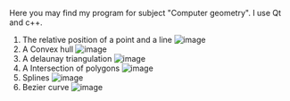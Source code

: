 Here you may find my program for subject "Сomputer geometry". I use Qt and c++.

1) The relative position of a point and a line
   ![image](https://github.com/liliRina/c_plus_plus/assets/79633635/123a85ec-bcf1-4c84-97fa-3d5baad97f6c)
2) A Сonvex hull
   ![image](https://github.com/liliRina/c_plus_plus/assets/79633635/7fed6d4f-7adb-45af-add9-6e5ebda41fc8)
3) A delaunay triangulation
   ![image](https://github.com/liliRina/c_plus_plus/assets/79633635/d0e92f22-0b4a-4129-a0eb-9bd24003af6a)
4) А Intersection of polygons
   ![image](https://github.com/liliRina/c_plus_plus/assets/79633635/35018da0-d0d6-4bd3-b7b0-402e8eaca4c1)
5) Splines
   ![image](https://github.com/liliRina/c_plus_plus/assets/79633635/9d13993f-633e-423f-a7f9-ec3be50ded23)
6) Bezier curve
![image](https://github.com/liliRina/c_plus_plus/assets/79633635/b2c7054f-7f99-4576-888a-62d056635836)



